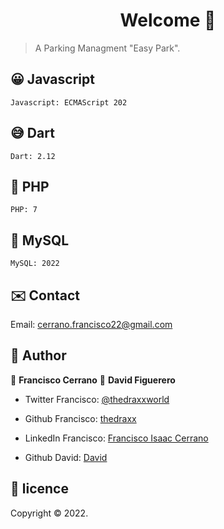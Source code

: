 <h1 align="center">Welcome 👋</h1>

> A Parking Managment "Easy Park".</br>

## 😀 Javascript
```
Javascript: ECMAScript 202
```
## 😅 Dart
```
Dart: 2.12
```
## 💙 PHP
```
PHP: 7
```
## 🤍 MySQL
```
MySQL: 2022
```
## ✉️ Contact

Email: cerrano.francisco22@gmail.com

## 🤔 Author

👤 **Francisco Cerrano**
👤 **David Figuerero**

- Twitter Francisco: [@thedraxxworld](https://twitter.com/ThedraxxWorld)
- Github Francisco: [thedraxx](https://github.com/thedraxx)
- LinkedIn Francisco: [Francisco Isaac Cerrano](https://www.linkedin.com/in/cerranofrancisco/)


- Github David: [David](https://github.com/Davidfi34)

## 📝 licence

Copyright © 2022.<br />
